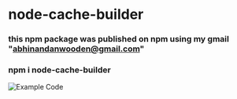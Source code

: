 # node-cache-builder
### this npm package was published on npm using my gmail "abhinandanwooden@gmail.com"
### npm i node-cache-builder
![Example Code](https://ibb.co/Nxfbw8R)


